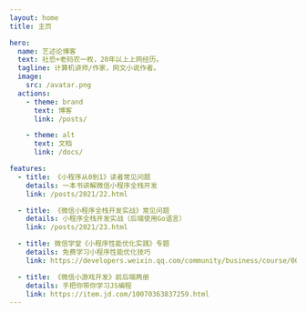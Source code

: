 ```yaml
---
layout: home
title: 主页

hero:
  name: 艺述论博客
  text: 社恐+老码农一枚，20年以上上网经历。
  tagline: 计算机讲师/作家，网文小说作者。
  image:
    src: /avatar.png
  actions:
    - theme: brand
      text: 博客
      link: /posts/

    - theme: alt
      text: 文档
      link: /docs/

features:
  - title: 《小程序从0到1》读者常见问题
    details: 一本书讲解微信小程序全栈开发
    link: /posts/2021/22.html

  - title: 《微信小程序全栈开发实战》常见问题
    details: 小程序全栈开发实战（后端使用Go语言）
    link: /posts/2021/23.html

  - title: 微信学堂《小程序性能优化实践》专题
    details: 免费学习小程序性能优化技巧
    link: https://developers.weixin.qq.com/community/business/course/000606628dc2e86dc0ddcbb115940d

  - title: 《微信小游戏开发》前后端两册
    details: 手把你带你学习JS编程
    link: https://item.jd.com/10070363837259.html
---
```


<!-- [更多博客...](/posts/) -->